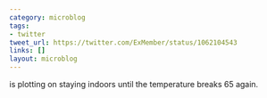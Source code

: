 ```yaml
---
category: microblog
tags:
- twitter
tweet_url: https://twitter.com/ExMember/status/1062104543
links: []
layout: microblog
---
```

is plotting on staying indoors until the temperature breaks 65 again.

